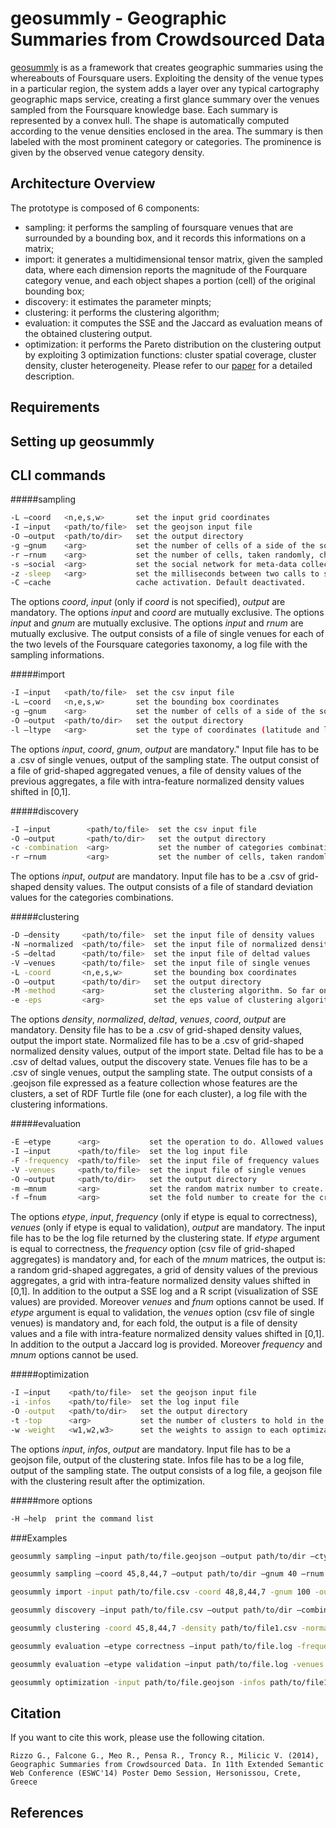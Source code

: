 # geosummly - Geographic Summaries from Crowdsourced Data

[geosummly][geosummly] is as a framework that creates geographic summaries using the whereabouts of Foursquare users. Exploiting the density of the venue types in a particular region, the system adds a layer over any typical cartography geographic maps service, creating a first glance summary over the venues sampled from the Foursquare
knowledge base. Each summary is represented by a convex hull. The shape is automatically computed according to the venue densities enclosed in the area. The summary is then labeled with the most prominent
category or categories. The prominence is given by the observed venue category density. 

## Architecture Overview 
The prototype is composed of 6 components:
* sampling: it performs the sampling of foursquare venues that are surrounded by a bounding box, and it records this informations on a matrix;
* import: it generates a multidimensional tensor matrix, given the sampled data, where each dimension reports the magnitude of the Fourquare category venue, and each object shapes a portion (cell) of the original bounding box;
* discovery: it estimates the parameter minpts;
* clustering: it performs the clustering algorithm;
* evaluation: it computes the SSE and the Jaccard as evaluation means of the obtained clustering output.
* optimization: it performs the Pareto distribution on the clustering output by exploiting 3 optimization functions: cluster spatial coverage, cluster density, cluster heterogeneity.
Please refer to our [paper][paper] for a detailed description. 

## Requirements


## Setting up geosummly


## CLI commands

#####sampling
```sh
-L –coord   <n,e,s,w>       set the input grid coordinates
-I –input   <path/to/file>  set the geojson input file
-O –output  <path/to/dir>   set the output directory
-g –gnum    <arg>           set the number of cells of a side of the squared grid. Default 20.
-r –rnum    <arg>           set the number of cells, taken randomly, chosen for the sampling.
-s –social  <arg>           set the social network for meta-data collection. So far only foursquare is activable. Default fourquare.
-z -sleep   <arg>           set the milliseconds between two calls to social media server. Default 0.
-C –cache                   cache activation. Default deactivated.
```
The options *coord*, *input* (only if *coord* is not specified), *output* are mandatory. The options *input* and *coord* are mutually exclusive. The options *input* and *gnum* are mutually exclusive. The options *input* and *rnum* are mutually exclusive.
The output consists of a file of single venues for each of the two levels of the Foursquare categories taxonomy, a log file with the sampling informations. 

#####import
```sh
-I –input   <path/to/file>  set the csv input file
-L –coord   <n,e,s,w>       set the bounding box coordinates
-g –gnum    <arg>           set the number of cells of a side of the squared grid. Default 20.
-O –output  <path/to/dir>   set the output directory
-l –ltype   <arg>           set the type of coordinates (latitude and longitude) normalization. Allowed values: norm, notnorm, missing. Default norm.
```
The options *input*, *coord*, *gnum*, *output* are mandatory." Input file has to be a .csv of single venues, output of the sampling state. The output consist of a file of grid-shaped aggregated venues, a file of density values of the previous aggregates, a file with intra-feature normalized density values shifted in [0,1].

#####discovery
```sh
-I –input        <path/to/file>  set the csv input file
-O –output       <path/to/dir>   set the output directory
-c -combination  <arg>           set the number of categories combinations for minpts estimation. Default 5.
-r –rnum         <arg>           set the number of cells, taken randomly, chosen for the discovery operation.
```
The options *input*, *output* are mandatory. Input file has to be a .csv of grid-shaped density values. The output consists of a file of standard deviation values for the categories combinations.

#####clustering
```sh
-D –density     <path/to/file>  set the input file of density values
-N –normalized  <path/to/file>  set the input file of normalized density values
-S –deltad      <path/to/file>  set the input file of deltad values
-V –venues      <path/to/file>  set the input file of single venues
-L -coord       <n,e,s,w>       set the bounding box coordinates
-O –output      <path/to/dir>   set the output directory
-M -method      <arg>           set the clustering algorithm. So far only geosubclu is activable. Default geosubclu.
-e -eps         <arg>           set the eps value of clustering algorithm. Default sqrt(2) * (1/ sqrt( size(density_values) )).
```
The options *density*, *normalized*, *deltad*, *venues*, *coord*, *output* are mandatory. Density file has to be a .csv of grid-shaped density values, output the import state. Normalized file has to be a .csv of grid-shaped normalized density values, output of the import state. Deltad file has to be a .csv of deltad values, output the discovery state. Venues file has to be a .csv of single venues, output the sampling state. The output consists of a .geojson file expressed as a feature collection whose features are the clusters, a set of RDF Turtle file (one for each cluster), a log file with the clustering informations.

#####evaluation
```sh
-E –etype      <arg>           set the operation to do. Allowed values: correctness, validation.
-I –input      <path/to/file>  set the log input file
-F -frequency  <path/to/file>  set the input file of frequency values
-V -venues     <path/to/file>  set the input file of single venues
-O –output     <path/to/dir>   set the output directory
-m –mnum       <arg>           set the random matrix number to create. Default 500.
-f –fnum       <arg>           set the fold number to create for the cross-validation. Default 10.
```

The options *etype*, *input*, *frequency* (only if etype is equal to correctness), *venues* (only if etype is equal to validation), *output* are mandatory. 
The input file has to be the log file returned by the clustering state.
If *etype* argument is equal to correctness, the *frequency* option (csv file of grid-shaped aggregates) is mandatory and, for each of the *mnum* matrices, the output is: a random grid-shaped aggregates, a grid of density values of the previous aggregates, a grid with intra-feature normalized density values shifted in [0,1]. In addition to the output a SSE log and a R script (visualization of SSE values) are provided. Moreover *venues* and *fnum* options cannot be used.
If *etype* argument is equal to validation, the *venues* option (csv file of single venues) is mandatory and, for each fold, the output is a file of density values and a file with intra-feature normalized density values shifted in [0,1]. In addition to the output a Jaccard log is provided. Moreover *frequency* and *mnum* options cannot be used.

#####optimization
```sh
-I –input    <path/to/file>  set the geojson input file
-i -infos    <path/to/file>  set the log input file
-O -output   <path/to/dir>   set the output directory
-t -top      <arg>           set the number of clusters to hold in the fingerprint. Default 10.
-w -weight   <w1,w2,w3>      set the weights to assign to each optimization function. Default 0.3.
```

The options *input*, *infos*, *output* are mandatory.
Input file has to be a geojson file, output of the clustering state.
Infos file has to be a log file, output of the sampling state.
The output consists of a log file, a geojson file with the clustering result after the optimization.

#####more options
```sh
-H –help  print the command list 
```

###Examples

```sh
geosummly sampling –input path/to/file.geojson –output path/to/dir –ctype missing 

geosummly sampling –coord 45,8,44,7 –output path/to/dir –gnum 40 –rnum 100

geosummly import -input path/to/file.csv -coord 48,8,44,7 -gnum 100 -output path/to/dir -ltype notnorm

geosummly discovery –input path/to/file.csv –output path/to/dir –combination 3

geosummly clustering -coord 45,8,44,7 -density path/to/file1.csv -normalized path/to/file2.csv -deltad path/to/file3.csv -venues path/to/file4.csv -output path/to/dir

geosummly evaluation –etype correctness –input path/to/file.log -frequency path/to/file.csv –output path/to/dir –mnum 300

geosummly evaluation –etype validation –input path/to/file.log -venues path/to/file.csv –output path/to/dir

geosummly optimization -input path/to/file.geojson -infos path/to/file1.log -output path/to/dir -weight 0.5,0.2,0.3 -top 5
```  


## Citation
If you want to cite this work, please use the following citation.

    Rizzo G., Falcone G., Meo R., Pensa R., Troncy R., Milicic V. (2014), Geographic Summaries from Crowdsourced Data. In 11th Extended Semantic Web Conference (ESWC'14) Poster Demo Session, Hersonissou, Crete, Greece

## References

[geosummly]: https://github.com/giusepperizzo/geosummly/
[paper]: http://www.di.unito.it/~rizzo/publications/Rizzo_Falcone-ESWC2014.pdf 
